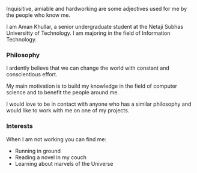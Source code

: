 Inquisitive, amiable and hardworking are some adjectives used for me by the people who know me.

I am Aman Khullar, a senior undergraduate student at the Netaji Subhas Universitty of Technology. I am majoring in the field of Information Technology. 

### Philosophy
I ardently believe that we can change the world with constant and conscientious effort.

My main motivation is to build my knowledge in the field of computer science and to benefit the people around me.

I would love to be in contact with anyone who has a similar philosophy and would like to work with me on one of my projects.

### Interests
When I am not working you can find me:
- Running in ground
- Reading a novel in my couch
- Learning about marvels of the Universe
